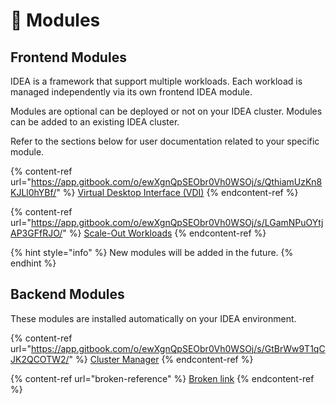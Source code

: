 # 🤖 Modules

## Frontend Modules

IDEA is a framework that support multiple workloads. Each workload is managed independently via its own frontend IDEA module.

Modules are optional can be deployed or not on your IDEA cluster. Modules can be added to an existing IDEA cluster.

Refer to the sections below for user documentation related to your specific module.

{% content-ref url="https://app.gitbook.com/o/ewXgnQpSEObr0Vh0WSOj/s/QthiamUzKn8KJLl0hYBf/" %}
[Virtual Desktop Interface (VDI)](https://app.gitbook.com/o/ewXgnQpSEObr0Vh0WSOj/s/QthiamUzKn8KJLl0hYBf/)
{% endcontent-ref %}

{% content-ref url="https://app.gitbook.com/o/ewXgnQpSEObr0Vh0WSOj/s/LGamNPuOYtjAP3GFfRJO/" %}
[Scale-Out Workloads](https://app.gitbook.com/o/ewXgnQpSEObr0Vh0WSOj/s/LGamNPuOYtjAP3GFfRJO/)
{% endcontent-ref %}

{% hint style="info" %}
New modules will be added in the future.
{% endhint %}

## Backend Modules

These modules are installed automatically on your IDEA environment.

{% content-ref url="https://app.gitbook.com/o/ewXgnQpSEObr0Vh0WSOj/s/GtBrWw9T1qCJK2QCOTW2/" %}
[Cluster Manager](https://app.gitbook.com/o/ewXgnQpSEObr0Vh0WSOj/s/GtBrWw9T1qCJK2QCOTW2/)
{% endcontent-ref %}

{% content-ref url="broken-reference" %}
[Broken link](broken-reference)
{% endcontent-ref %}
